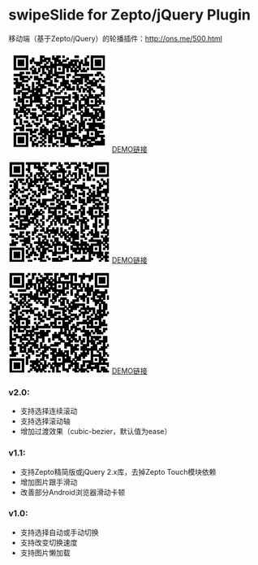 # swipeSlide for Zepto/jQuery Plugin

移动端（基于Zepto/jQuery）的轮播插件：<http://ons.me/500.html>

![扫一扫](website.png)
[DEMO链接](http://ons.me/wp-content/uploads/2014/09/swipeSlide/index.html)

![扫一扫](website-pic.png)
[DEMO链接](http://ons.me/wp-content/uploads/2014/09/swipeSlide/full-screen-pic.html)

![扫一扫](website-text.png)
[DEMO链接](http://ons.me/wp-content/uploads/2014/09/swipeSlide/full-screen-text.html)

### v2.0:

* 支持选择连续滚动
* 支持选择滚动轴
* 增加过渡效果（cubic-bezier，默认值为ease）

### v1.1:

* 支持Zepto精简版或jQuery 2.x库，去掉Zepto Touch模块依赖
* 增加图片跟手滑动
* 改善部分Android浏览器滑动卡顿

### v1.0:

* 支持选择自动或手动切换
* 支持改变切换速度
* 支持图片懒加载